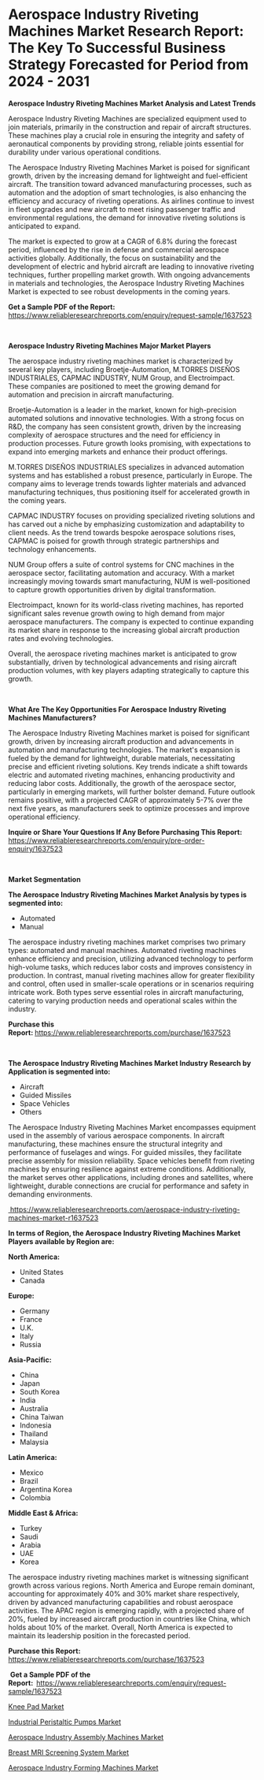<p><h1>Aerospace Industry Riveting Machines Market Research Report: The Key To Successful Business Strategy Forecasted for Period from 2024 - 2031</h1></p><p><strong>Aerospace Industry Riveting Machines Market Analysis and Latest Trends</strong></p>
<p><p>Aerospace Industry Riveting Machines are specialized equipment used to join materials, primarily in the construction and repair of aircraft structures. These machines play a crucial role in ensuring the integrity and safety of aeronautical components by providing strong, reliable joints essential for durability under various operational conditions. </p><p>The Aerospace Industry Riveting Machines Market is poised for significant growth, driven by the increasing demand for lightweight and fuel-efficient aircraft. The transition toward advanced manufacturing processes, such as automation and the adoption of smart technologies, is also enhancing the efficiency and accuracy of riveting operations. As airlines continue to invest in fleet upgrades and new aircraft to meet rising passenger traffic and environmental regulations, the demand for innovative riveting solutions is anticipated to expand.</p><p>The market is expected to grow at a CAGR of 6.8% during the forecast period, influenced by the rise in defense and commercial aerospace activities globally. Additionally, the focus on sustainability and the development of electric and hybrid aircraft are leading to innovative riveting techniques, further propelling market growth. With ongoing advancements in materials and technologies, the Aerospace Industry Riveting Machines Market is expected to see robust developments in the coming years.</p></p>
<p><strong>Get a Sample PDF of the Report:&nbsp;</strong> <a href="https://www.reliableresearchreports.com/enquiry/request-sample/1637523">https://www.reliableresearchreports.com/enquiry/request-sample/1637523</a></p>
<p>&nbsp;</p>
<p><strong>Aerospace Industry Riveting Machines Major Market Players</strong></p>
<p><p>The aerospace industry riveting machines market is characterized by several key players, including Broetje-Automation, M.TORRES DISEÑOS INDUSTRIALES, CAPMAC INDUSTRY, NUM Group, and Electroimpact. These companies are positioned to meet the growing demand for automation and precision in aircraft manufacturing.</p><p>Broetje-Automation is a leader in the market, known for high-precision automated solutions and innovative technologies. With a strong focus on R&D, the company has seen consistent growth, driven by the increasing complexity of aerospace structures and the need for efficiency in production processes. Future growth looks promising, with expectations to expand into emerging markets and enhance their product offerings.</p><p>M.TORRES DISEÑOS INDUSTRIALES specializes in advanced automation systems and has established a robust presence, particularly in Europe. The company aims to leverage trends towards lighter materials and advanced manufacturing techniques, thus positioning itself for accelerated growth in the coming years.</p><p>CAPMAC INDUSTRY focuses on providing specialized riveting solutions and has carved out a niche by emphasizing customization and adaptability to client needs. As the trend towards bespoke aerospace solutions rises, CAPMAC is poised for growth through strategic partnerships and technology enhancements.</p><p>NUM Group offers a suite of control systems for CNC machines in the aerospace sector, facilitating automation and accuracy. With a market increasingly moving towards smart manufacturing, NUM is well-positioned to capture growth opportunities driven by digital transformation.</p><p>Electroimpact, known for its world-class riveting machines, has reported significant sales revenue growth owing to high demand from major aerospace manufacturers. The company is expected to continue expanding its market share in response to the increasing global aircraft production rates and evolving technologies.</p><p>Overall, the aerospace riveting machines market is anticipated to grow substantially, driven by technological advancements and rising aircraft production volumes, with key players adapting strategically to capture this growth.</p></p>
<p>&nbsp;</p>
<p><strong>What Are The Key Opportunities For Aerospace Industry Riveting Machines Manufacturers?</strong></p>
<p><p>The Aerospace Industry Riveting Machines market is poised for significant growth, driven by increasing aircraft production and advancements in automation and manufacturing technologies. The market's expansion is fueled by the demand for lightweight, durable materials, necessitating precise and efficient riveting solutions. Key trends indicate a shift towards electric and automated riveting machines, enhancing productivity and reducing labor costs. Additionally, the growth of the aerospace sector, particularly in emerging markets, will further bolster demand. Future outlook remains positive, with a projected CAGR of approximately 5-7% over the next five years, as manufacturers seek to optimize processes and improve operational efficiency.</p></p>
<p><strong>Inquire or Share Your Questions If Any Before Purchasing This Report:</strong> <a href="https://www.reliableresearchreports.com/enquiry/pre-order-enquiry/1637523">https://www.reliableresearchreports.com/enquiry/pre-order-enquiry/1637523</a></p>
<p>&nbsp;</p>
<p><strong>Market Segmentation</strong></p>
<p><strong>The Aerospace Industry Riveting Machines Market Analysis by types is segmented into:</strong></p>
<p><ul><li>Automated</li><li>Manual</li></ul></p>
<p><p>The aerospace industry riveting machines market comprises two primary types: automated and manual machines. Automated riveting machines enhance efficiency and precision, utilizing advanced technology to perform high-volume tasks, which reduces labor costs and improves consistency in production. In contrast, manual riveting machines allow for greater flexibility and control, often used in smaller-scale operations or in scenarios requiring intricate work. Both types serve essential roles in aircraft manufacturing, catering to varying production needs and operational scales within the industry.</p></p>
<p><strong>Purchase this Report:&nbsp;</strong><a href="https://www.reliableresearchreports.com/purchase/1637523">https://www.reliableresearchreports.com/purchase/1637523</a></p>
<p>&nbsp;</p>
<p><strong>The Aerospace Industry Riveting Machines Market Industry Research by Application is segmented into:</strong></p>
<p><ul><li>Aircraft</li><li>Guided Missiles</li><li>Space Vehicles</li><li>Others</li></ul></p>
<p><p>The Aerospace Industry Riveting Machines Market encompasses equipment used in the assembly of various aerospace components. In aircraft manufacturing, these machines ensure the structural integrity and performance of fuselages and wings. For guided missiles, they facilitate precise assembly for mission reliability. Space vehicles benefit from riveting machines by ensuring resilience against extreme conditions. Additionally, the market serves other applications, including drones and satellites, where lightweight, durable connections are crucial for performance and safety in demanding environments.</p></p>
<p><a href="https://www.reliableresearchreports.com/aerospace-industry-riveting-machines-market-r1637523">&nbsp;https://www.reliableresearchreports.com/aerospace-industry-riveting-machines-market-r1637523</a></p>
<p><strong>In terms of Region, the Aerospace Industry Riveting Machines Market Players available by Region are:</strong></p>
<p>
    <p> <strong> North America: </strong>
        <ul>
            <li>United States</li>
            <li>Canada</li>
        </ul>
        </p> 
    <p> <strong> Europe: </strong>
        <ul>
            <li>Germany</li>
            <li>France</li>
            <li>U.K.</li>
            <li>Italy</li>
            <li>Russia</li>
        </ul>
        </p> 
    <p> <strong> Asia-Pacific: </strong>
        <ul>
            <li>China</li>
            <li>Japan</li>
            <li>South Korea</li>
            <li>India</li>
            <li>Australia</li>
            <li>China Taiwan</li>
            <li>Indonesia</li>
            <li>Thailand</li>
            <li>Malaysia</li>
        </ul>
        </p> 
    <p> <strong> Latin America: </strong>
        <ul>
            <li>Mexico</li>
            <li>Brazil</li>
            <li>Argentina Korea</li>
            <li>Colombia</li>
        </ul>
        </p> 
    <p> <strong> Middle East & Africa: </strong>
        <ul>
            <li>Turkey</li>
            <li>Saudi</li>
            <li>Arabia</li>
            <li>UAE</li>
            <li>Korea</li>
        </ul>
    </p>
    </p>
<p><p>The aerospace industry riveting machines market is witnessing significant growth across various regions. North America and Europe remain dominant, accounting for approximately 40% and 30% market share respectively, driven by advanced manufacturing capabilities and robust aerospace activities. The APAC region is emerging rapidly, with a projected share of 20%, fueled by increased aircraft production in countries like China, which holds about 10% of the market. Overall, North America is expected to maintain its leadership position in the forecasted period.</p></p>
<p><strong>Purchase this Report: </strong><a href="https://www.reliableresearchreports.com/purchase/1637523">https://www.reliableresearchreports.com/purchase/1637523</a></p>
<p>&nbsp;<strong>Get a Sample PDF of the Report:&nbsp;&nbsp;</strong><a href="https://www.reliableresearchreports.com/enquiry/request-sample/1637523">https://www.reliableresearchreports.com/enquiry/request-sample/1637523</a></p>
<p><strong></strong></p>
<p><p><a href="https://issuu.com/reportprime-2/docs/knee-pad-market-size-2030.pptx_8585c225938df8">Knee Pad Market</a></p><p><a href="https://www.linkedin.com/pulse/market-dynamics-future-trends-global-industrial-peristaltic-jtxjf?trackingId=NsBCAIgcRgKAn35J536YdA%3D%3D">Industrial Peristaltic Pumps Market</a></p><p><a href="https://github.com/SanjidaKhan901/Market-Research-Report-List-1/blob/main/aerospace-industry-assembly-machines-market.md">Aerospace Industry Assembly Machines Market</a></p><p><a href="https://medium.com/@alexcrou8_2971/breast-mri-screening-system-market-industry-landscape-growth-trajectories-and-global-markets-e91845991994?postPublishedType=repub">Breast MRI Screening System Market</a></p><p><a href="https://github.com/olyy49keyt/Market-Research-Report-List-1/blob/main/aerospace-industry-forming-machines-market.md">Aerospace Industry Forming Machines Market</a></p></p>